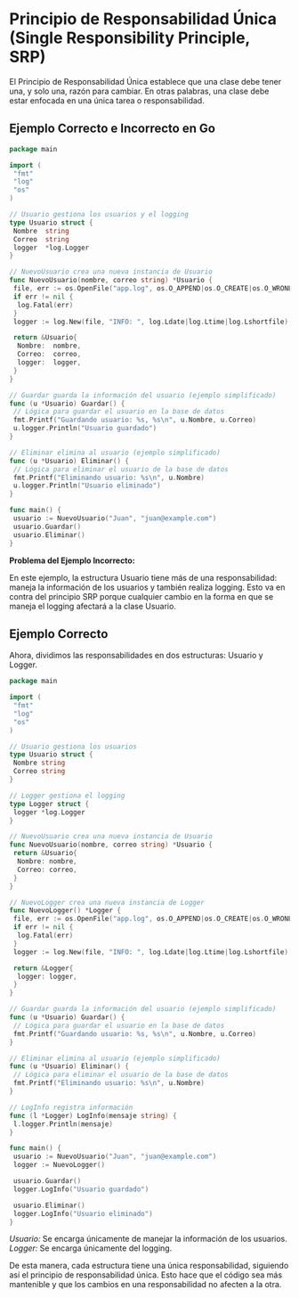 # Principio de Responsabilidad Única (Single Responsibility Principle, SRP)

El Principio de Responsabilidad Única establece que una clase debe tener una, y solo una, razón para cambiar. En otras palabras, una clase debe estar enfocada en una única tarea o responsabilidad.

## Ejemplo Correcto e Incorrecto en Go

```go
package main

import (
 "fmt"
 "log"
 "os"
)

// Usuario gestiona los usuarios y el logging
type Usuario struct {
 Nombre  string
 Correo  string
 logger  *log.Logger
}

// NuevoUsuario crea una nueva instancia de Usuario
func NuevoUsuario(nombre, correo string) *Usuario {
 file, err := os.OpenFile("app.log", os.O_APPEND|os.O_CREATE|os.O_WRONLY, 0666)
 if err != nil {
  log.Fatal(err)
 }
 logger := log.New(file, "INFO: ", log.Ldate|log.Ltime|log.Lshortfile)

 return &Usuario{
  Nombre:  nombre,
  Correo:  correo,
  logger:  logger,
 }
}

// Guardar guarda la información del usuario (ejemplo simplificado)
func (u *Usuario) Guardar() {
 // Lógica para guardar el usuario en la base de datos
 fmt.Printf("Guardando usuario: %s, %s\n", u.Nombre, u.Correo)
 u.logger.Println("Usuario guardado")
}

// Eliminar elimina al usuario (ejemplo simplificado)
func (u *Usuario) Eliminar() {
 // Lógica para eliminar el usuario de la base de datos
 fmt.Printf("Eliminando usuario: %s\n", u.Nombre)
 u.logger.Println("Usuario eliminado")
}

func main() {
 usuario := NuevoUsuario("Juan", "juan@example.com")
 usuario.Guardar()
 usuario.Eliminar()
}
```

**Problema del Ejemplo Incorrecto:**

En este ejemplo, la estructura Usuario tiene más de una responsabilidad: maneja la información de los usuarios y también realiza logging. Esto va en contra del principio SRP porque cualquier cambio en la forma en que se maneja el logging afectará a la clase Usuario.

## Ejemplo Correcto

Ahora, dividimos las responsabilidades en dos estructuras: Usuario y Logger.

```go
package main

import (
 "fmt"
 "log"
 "os"
)

// Usuario gestiona los usuarios
type Usuario struct {
 Nombre string
 Correo string
}

// Logger gestiona el logging
type Logger struct {
 logger *log.Logger
}

// NuevoUsuario crea una nueva instancia de Usuario
func NuevoUsuario(nombre, correo string) *Usuario {
 return &Usuario{
  Nombre: nombre,
  Correo: correo,
 }
}

// NuevoLogger crea una nueva instancia de Logger
func NuevoLogger() *Logger {
 file, err := os.OpenFile("app.log", os.O_APPEND|os.O_CREATE|os.O_WRONLY, 0666)
 if err != nil {
  log.Fatal(err)
 }
 logger := log.New(file, "INFO: ", log.Ldate|log.Ltime|log.Lshortfile)

 return &Logger{
  logger: logger,
 }
}

// Guardar guarda la información del usuario (ejemplo simplificado)
func (u *Usuario) Guardar() {
 // Lógica para guardar el usuario en la base de datos
 fmt.Printf("Guardando usuario: %s, %s\n", u.Nombre, u.Correo)
}

// Eliminar elimina al usuario (ejemplo simplificado)
func (u *Usuario) Eliminar() {
 // Lógica para eliminar el usuario de la base de datos
 fmt.Printf("Eliminando usuario: %s\n", u.Nombre)
}

// LogInfo registra información
func (l *Logger) LogInfo(mensaje string) {
 l.logger.Println(mensaje)
}

func main() {
 usuario := NuevoUsuario("Juan", "juan@example.com")
 logger := NuevoLogger()

 usuario.Guardar()
 logger.LogInfo("Usuario guardado")

 usuario.Eliminar()
 logger.LogInfo("Usuario eliminado")
}
```

_Usuario:_ Se encarga únicamente de manejar la información de los usuarios.
_Logger:_ Se encarga únicamente del logging.

De esta manera, cada estructura tiene una única responsabilidad, siguiendo así el principio de responsabilidad única. Esto hace que el código sea más mantenible y que los cambios en una responsabilidad no afecten a la otra.

